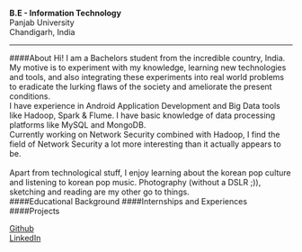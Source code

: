 **B.E - Information Technology**<br>
Panjab University<br>
Chandigarh, India<br>
<hr>

####About
Hi! I am a Bachelors student from the incredible country, India. My motive is to experiment with my knowledge, learning new technologies and tools, and also integrating these experiments into real world problems to eradicate the lurking flaws of the society and ameliorate the present conditions.<br>
I have experience in Android Application Development and Big Data tools like Hadoop, Spark & Flume. I have basic knowledge of data processing platforms like MySQL and MongoDB.<br>
Currently working on Network Security combined with Hadoop, I find the field of Network Security a lot more interesting than it actually appears to be.<br><br>
Apart from technological stuff, I enjoy learning about the korean pop culture and listening to korean pop music. Photography
(without a DSLR ;)), sketching and reading are my other go to things.<br>
####Educational Background
####Internships and Experiences
####Projects

[Github](https://github.com/97arushisharma)<br>
[LinkedIn](https://linkedin.com/in/arushi-sharma-958367125/)<br>
